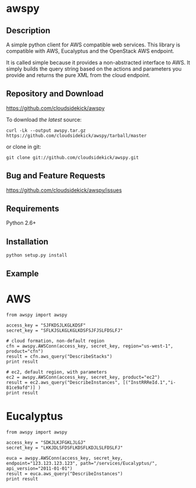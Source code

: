 # awspy

## Description

A simple python client for AWS compatible web services. This library is compatible with
AWS, Eucalyptus and the OpenStack AWS endpoint. 

It is called simple because it provides a non-abstracted interface to AWS. It simply 
builds the query string based on the actions and parameters you provide and returns
the pure XML from the cloud endpoint.

## Repository and Download

https://github.com/cloudsidekick/awspy

To download _the latest_ source:

```
curl -Lk --output awspy.tar.gz https://github.com/cloudsidekick/awspy/tarball/master
```

or clone in git:

```
git clone git://github.com/cloudsidekick/awspy.git
```

## Bug and Feature Requests

https://github.com/cloudsidekick/awspy/issues

## Requirements

Python 2.6+ 

## Installation

```
python setup.py install
```

## Example

# AWS

```
from awspy import awspy

access_key = "SJFKDSJLKGLKDSF"
secret_key = "SFLKJSLKGLKGLKDSFSJFJSLFDSLFJ"

# cloud formation, non-default region
cfn = awspy.AWSConn(access_key, secret_key, region="us-west-1", product="cfn")
result = cfn.aws_query("DescribeStacks")
print result

# ec2, default region, with parameters
ec2 = awspy.AWSConn(access_key, secret_key, product="ec2")
result = ec2.aws_query("DescribeInstances", [("InstRRReId.1","i-81ce9afd")] )
print result
```

# Eucalyptus

```
from awspy import awspy

access_key = "SDKJLKJFGKLJLGJ"
secret_key = "LKKJDLSFDSFLKDSFLKDJLSLFDSLFJ"

euca = awspy.AWSConn(access_key, secret_key, endpoint="123.123.123.123", path="/services/Eucalyptus/", api_version="2011-01-01")
result = euca.aws_query("DescribeInstances")
print result

```



